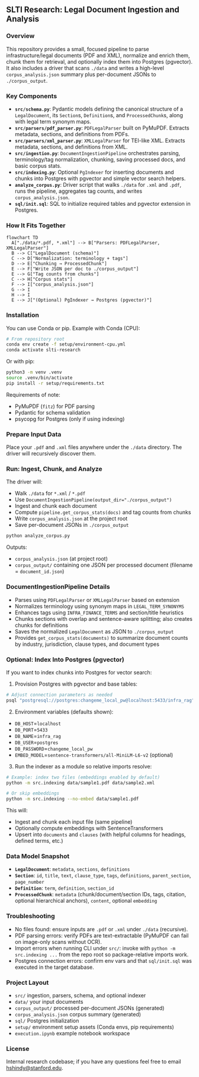 ## SLTI Research: Legal Document Ingestion and Analysis

### Overview
This repository provides a small, focused pipeline to parse infrastructure/legal documents (PDF and XML), normalize and enrich them, chunk them for retrieval, and optionally index them into Postgres (pgvector). It also includes a driver that scans `./data` and writes a high-level `corpus_analysis.json` summary plus per-document JSONs to `./corpus_output`.

### Key Components
- **`src/schema.py`**: Pydantic models defining the canonical structure of a `LegalDocument`, its `Section`s, `Definition`s, and `ProcessedChunk`s, along with legal term synonym maps.
- **`src/parsers/pdf_parser.py`**: `PDFLegalParser` built on PyMuPDF. Extracts metadata, sections, and definitions from PDFs.
- **`src/parsers/xml_parser.py`**: `XMLLegalParser` for TEI-like XML. Extracts metadata, sections, and definitions from XML.
- **`src/ingestion.py`**: `DocumentIngestionPipeline` orchestrates parsing, terminology/tag normalization, chunking, saving processed docs, and basic corpus stats.
- **`src/indexing.py`**: Optional `PgIndexer` for inserting documents and chunks into Postgres with pgvector and simple vector search helpers.
- **`analyze_corpus.py`**: Driver script that walks `./data` for `.xml` and `.pdf`, runs the pipeline, aggregates tag counts, and writes `corpus_analysis.json`.
- **`sql/init.sql`**: SQL to initialize required tables and pgvector extension in Postgres.

### How It Fits Together
```mermaid
flowchart TD
  A["./data/*.pdf, *.xml"] --> B["Parsers: PDFLegalParser, XMLLegalParser"]
  B --> C["LegalDocument (schema)"]
  C --> D["Normalization: terminology + tags"]
  D --> E["Chunking → ProcessedChunk"]
  E --> F["Write JSON per doc to ./corpus_output"]
  E --> G["Tag counts from chunks"]
  C --> H["Corpus stats"]
  F --> I["corpus_analysis.json"]
  G --> I
  H --> I
  E --> J["(Optional) PgIndexer → Postgres (pgvector)"]
```

### Installation
You can use Conda or pip. Example with Conda (CPU):

```bash
# From repository root
conda env create -f setup/environment-cpu.yml
conda activate slti-research
```

Or with pip:

```bash
python3 -m venv .venv
source .venv/bin/activate
pip install -r setup/requirements.txt
```

Requirements of note:
- PyMuPDF (`fitz`) for PDF parsing
- Pydantic for schema validation
- psycopg for Postgres (only if using indexing)

### Prepare Input Data
Place your `.pdf` and `.xml` files anywhere under the `./data` directory. The driver will recursively discover them.

### Run: Ingest, Chunk, and Analyze
The driver will:
- Walk `./data` for `*.xml` / `*.pdf`
- Use `DocumentIngestionPipeline(output_dir="./corpus_output")`
- Ingest and chunk each document
- Compute `pipeline.get_corpus_stats(docs)` and tag counts from chunks
- Write `corpus_analysis.json` at the project root
- Save per-document JSONs in `./corpus_output`

```bash
python analyze_corpus.py
```

Outputs:
- `corpus_analysis.json` (at project root)
- `corpus_output/` containing one JSON per processed document (filename = `document_id.json`)

### DocumentIngestionPipeline Details
- Parses using `PDFLegalParser` or `XMLLegalParser` based on extension
- Normalizes terminology using synonym maps in `LEGAL_TERM_SYNONYMS`
- Enhances tags using `INFRA_FINANCE_TERMS` and section/title heuristics
- Chunks sections with overlap and sentence-aware splitting; also creates chunks for definitions
- Saves the normalized `LegalDocument` as JSON to `./corpus_output`
- Provides `get_corpus_stats(documents)` to summarize document counts by industry, jurisdiction, clause types, and document types

### Optional: Index Into Postgres (pgvector)
If you want to index chunks into Postgres for vector search:

1) Provision Postgres with pgvector and base tables:
```bash
# Adjust connection parameters as needed
psql "postgresql://postgres:changeme_local_pw@localhost:5433/infra_rag" -f sql/init.sql
```

2) Environment variables (defaults shown):
- `DB_HOST`=`localhost`
- `DB_PORT`=`5433`
- `DB_NAME`=`infra_rag`
- `DB_USER`=`postgres`
- `DB_PASSWORD`=`changeme_local_pw`
- `EMBED_MODEL`=`sentence-transformers/all-MiniLM-L6-v2` (optional)

3) Run the indexer as a module so relative imports resolve:
```bash
# Example: index two files (embeddings enabled by default)
python -m src.indexing data/sample1.pdf data/sample2.xml

# Or skip embeddings
python -m src.indexing --no-embed data/sample1.pdf
```
This will:
- Ingest and chunk each input file (same pipeline)
- Optionally compute embeddings with SentenceTransformers
- Upsert into `documents` and `clauses` (with helpful columns for headings, defined terms, etc.)

### Data Model Snapshot
- **`LegalDocument`**: `metadata`, `sections`, `definitions`
- **`Section`**: `id`, `title`, `text`, `clause_type`, `tags`, `definitions`, `parent_section`, `page_number`
- **`Definition`**: `term`, `definition`, `section_id`
- **`ProcessedChunk`**: `metadata` (chunk/document/section IDs, tags, citation, optional hierarchical anchors), `content`, optional `embedding`

### Troubleshooting
- No files found: ensure inputs are `.pdf` or `.xml` under `./data` (recursive).
- PDF parsing errors: verify PDFs are text-extractable (PyMuPDF can fail on image-only scans without OCR).
- Import errors when running CLI under `src/`: invoke with `python -m src.indexing ...` from the repo root so package-relative imports work.
- Postgres connection errors: confirm env vars and that `sql/init.sql` was executed in the target database.

### Project Layout
- `src/` ingestion, parsers, schema, and optional indexer
- `data/` your input documents
- `corpus_output/` processed per-document JSONs (generated)
- `corpus_analysis.json` corpus summary (generated)
- `sql/` Postgres initialization
- `setup/` environment setup assets (Conda envs, pip requirements)
- `execution.ipynb` example notebook workspace

### License
Internal research codebase; if you have any questions feel free to email hshindy@stanford.edu. 
